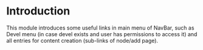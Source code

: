 # Introduction

This module introduces some useful links in main menu of NavBar, such as
Devel menu (in case devel exists and user has permissions to access it) and
all entries for content creation (sub-links of node/add page).
